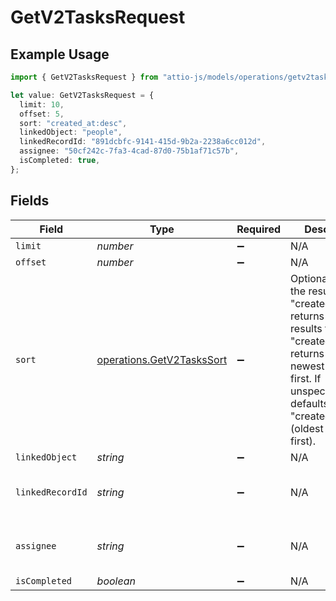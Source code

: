 # GetV2TasksRequest

## Example Usage

```typescript
import { GetV2TasksRequest } from "attio-js/models/operations/getv2tasks.js";

let value: GetV2TasksRequest = {
  limit: 10,
  offset: 5,
  sort: "created_at:desc",
  linkedObject: "people",
  linkedRecordId: "891dcbfc-9141-415d-9b2a-2238a6cc012d",
  assignee: "50cf242c-7fa3-4cad-87d0-75b1af71c57b",
  isCompleted: true,
};
```

## Fields

| Field                                                                                                                                                                                                | Type                                                                                                                                                                                                 | Required                                                                                                                                                                                             | Description                                                                                                                                                                                          | Example                                                                                                                                                                                              |
| ---------------------------------------------------------------------------------------------------------------------------------------------------------------------------------------------------- | ---------------------------------------------------------------------------------------------------------------------------------------------------------------------------------------------------- | ---------------------------------------------------------------------------------------------------------------------------------------------------------------------------------------------------- | ---------------------------------------------------------------------------------------------------------------------------------------------------------------------------------------------------- | ---------------------------------------------------------------------------------------------------------------------------------------------------------------------------------------------------- |
| `limit`                                                                                                                                                                                              | *number*                                                                                                                                                                                             | :heavy_minus_sign:                                                                                                                                                                                   | N/A                                                                                                                                                                                                  | 10                                                                                                                                                                                                   |
| `offset`                                                                                                                                                                                             | *number*                                                                                                                                                                                             | :heavy_minus_sign:                                                                                                                                                                                   | N/A                                                                                                                                                                                                  | 5                                                                                                                                                                                                    |
| `sort`                                                                                                                                                                                               | [operations.GetV2TasksSort](../../models/operations/getv2taskssort.md)                                                                                                                               | :heavy_minus_sign:                                                                                                                                                                                   | Optionally sort the results. "created_at:asc" returns oldest results first, "created_at:desc" returns the newest results first. If unspecified, defaults to "created_at:asc" (oldest results first). | created_at:desc                                                                                                                                                                                      |
| `linkedObject`                                                                                                                                                                                       | *string*                                                                                                                                                                                             | :heavy_minus_sign:                                                                                                                                                                                   | N/A                                                                                                                                                                                                  | people                                                                                                                                                                                               |
| `linkedRecordId`                                                                                                                                                                                     | *string*                                                                                                                                                                                             | :heavy_minus_sign:                                                                                                                                                                                   | N/A                                                                                                                                                                                                  | 891dcbfc-9141-415d-9b2a-2238a6cc012d                                                                                                                                                                 |
| `assignee`                                                                                                                                                                                           | *string*                                                                                                                                                                                             | :heavy_minus_sign:                                                                                                                                                                                   | N/A                                                                                                                                                                                                  | 50cf242c-7fa3-4cad-87d0-75b1af71c57b                                                                                                                                                                 |
| `isCompleted`                                                                                                                                                                                        | *boolean*                                                                                                                                                                                            | :heavy_minus_sign:                                                                                                                                                                                   | N/A                                                                                                                                                                                                  | true                                                                                                                                                                                                 |